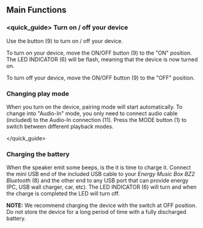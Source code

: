 ## Main Functions

### <quick_guide> Turn on / off your device

Use the button (9) to turn on / off your device.

To turn on your device, move the ON/OFF button (9) to the "ON" position. The LED INDICATOR (6) will be flash, meaning that the device is now turned on.

To turn off your device, move the ON/OFF button (9) to the "OFF" position.


### Changing play mode

When you turn on the device, pairing mode will start automatically. To change into "Audio-In" mode, you only need to connect audio cable (included) to the Audio-In connection (11). Press the MODE button (1) to switch between different playback modes.


</quick_guide>

### Charging the battery

When the speaker emit some beeps, is the it is time to charge it. Connect the mini USB end of the included USB cable to your *Energy Music Box BZ2 Bluetooth* (8) and the other end to any USB port that can provide energy (PC, USB wall charger, car, etc). The LED INDICATOR (6) will turn and when the charge is completed the LED will turn off.

**NOTE:** We recommend charging the device with the switch at OFF position. Do not store the device for a long period of time with a fully discharged battery.
